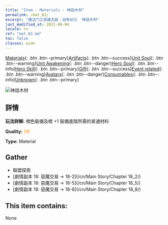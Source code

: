```yaml
---
title: "Item - Materials - 神話木材"
permalink: /mat_62/
excerpt: "魔法门之英雄无敌：战争纪元  神話木材"
last_modified_at: 2021-08-04
locale: cn
ref: "mat_62.md"
toc: false
classes: wide
---
```

 [Materials](/ItemsCN/){: .btn .btn--primary}[Artifacts](/ItemsCN/Artifacts/){: .btn .btn--success}[Unit Soul](/ItemsCN/UnitSoul/){: .btn .btn--warning}[Unit Awakening](/ItemsCN/UnitAwakening/){: .btn .btn--danger}[Hero Soul](/ItemsCN/HeroSoul/){: .btn .btn--info}[Hero Skill](/ItemsCN/HeroSkill/){: .btn .btn--primary}[Gift](/ItemsCN/Gift/){: .btn .btn--success}[Event related](/ItemsCN/Events/){: .btn .btn--warning}[Avatars](/ItemsCN/Avatars/){: .btn .btn--danger}[Consumables](/ItemsCN/Consumables/){: .btn .btn--info}[Unknown](/ItemsCN/Unknown/){: .btn .btn--primary}

 ![神話木材](/images/t/i_cailiao_mucai3.png)

## 詳情
 **玩法詳解:** 橙色裝備及橙 +1 裝備進階所需的普通材料

 **Quality:** <span style="color: #FF8C00">OK</span>

 **Type:** Material

## Gather

*    聯盟探索 
*    [劇情副本 18: 惡魔交易 -> 18-2](/cn/Main Story/Chapter 18_2/) 
*    [劇情副本 18: 惡魔交易 -> 18-5](/cn/Main Story/Chapter 18_5/) 
*    [劇情副本 18: 惡魔交易 -> 18-8](/cn/Main Story/Chapter 18_8/) 

## This item contains:

  None


